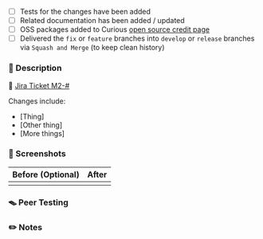 <!-- Use this template as a guide to describe your pull request, and adjust as necessary. -->
<!-- Include information that helps your peers review your updates and understand this    -->
<!-- repository's history of changes over time.                                           -->

<!-- Delete any options that are not relevant -->

- [ ] Tests for the changes have been added
- [ ] Related documentation has been added / updated
- [ ] OSS packages added to Curious [open source credit page](https://mindlogger.atlassian.net/wiki/spaces/MINDLOGGER1/pages/263127186/Admin+Panel+Applet+Builder+Library)
- [ ] Delivered the `fix` or `feature` branches into `develop` or `release` branches via `Squash and Merge` (to keep clean history)

### 📝 Description

<!-- Contributions are welcome! If there is a corresponding      -->
<!-- JIRA ticket, link to it by replacing `#` with ticket number -->

🔗 [Jira Ticket M2-#](https://mindlogger.atlassian.net/browse/M2-#)

<!-- Replace this with a high-level description of the features/functionality proposed in the pull request. -->

Changes include:

- [Thing]
- [Other thing]
- [More things]

### 📸 Screenshots

<!--
If your work here contains visual changes, provide before (optional) and after screenshots, GIFs, or videos.

If not, then delete this section
-->

| Before (Optional)                      | After                                 |
| -------------------------------------- | ------------------------------------- |
| <!-- Paste before image/video here --> | <!-- Paste after image/video here --> |

### 🪤 Peer Testing

<!-- If peer testing is not needed, then delete this section -->
<!-- Uncomment out any of the following as needed:           -->
<!-- **Requires `npm install`**     -->

<!--
Replace this with a series of test steps & expected outcomes.

Example test step:

- This is a test step.  Highlight actions **in bold**.

    **Expected outcome:** This is what to expect after the step
-->

### ✏️ Notes

<!--
Replace this line with anything else you think may be relevant or related PRs

If there are no notes, then delete this section.
-->
